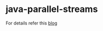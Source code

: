# java-parallel-streams

For details refer this [blog](https://medium.com/@subirrastogi/fa328bfaab6c)